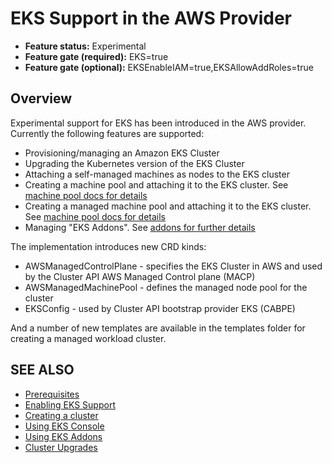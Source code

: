 # EKS Support in the AWS Provider

- **Feature status:** Experimental
- **Feature gate (required):** EKS=true
- **Feature gate (optional):** EKSEnableIAM=true,EKSAllowAddRoles=true

## Overview

Experimental support for EKS has been introduced in the AWS provider. Currently the following features are supported:

- Provisioning/managing an Amazon EKS Cluster
- Upgrading the Kubernetes version of the EKS Cluster
- Attaching a self-managed machines as nodes to the EKS cluster
- Creating a machine pool and attaching it to the EKS cluster. See [machine pool docs for details](../machinepools.md)
- Creating a managed machine pool and attaching it to the EKS cluster. See [machine pool docs for details](../machinepools.md)
- Managing "EKS Addons". See [addons for further details](./addons.md)

The implementation introduces new CRD kinds:

- AWSManagedControlPlane - specifies the EKS Cluster in AWS and used by the Cluster API AWS Managed Control plane (MACP)
- AWSManagedMachinePool - defines the managed node pool for the cluster
- EKSConfig - used by Cluster API bootstrap provider EKS (CABPE)

And a number of new templates are available in the templates folder for creating a managed workload cluster.


## SEE ALSO

* [Prerequisites](prerequisites.md)
* [Enabling EKS Support](enabling.md)
* [Creating a cluster](creating-a-cluster.md)
* [Using EKS Console](eks-console.md)
* [Using EKS Addons](addons.md)
* [Cluster Upgrades](cluster-upgrades.md)